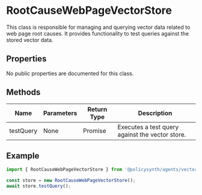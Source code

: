 # RootCauseWebPageVectorStore

This class is responsible for managing and querying vector data related to web page root causes. It provides functionality to test queries against the stored vector data.

## Properties

No public properties are documented for this class.

## Methods

| Name       | Parameters | Return Type | Description |
|------------|------------|-------------|-------------|
| testQuery  | None       | Promise<void> | Executes a test query against the vector store. |

## Example

```javascript
import { RootCauseWebPageVectorStore } from '@policysynth/agents/vectorstore/utils/rootCauseWebPage.js';

const store = new RootCauseWebPageVectorStore();
await store.testQuery();
```